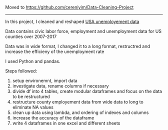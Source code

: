 Moved to https://github.com/cereniyim/Data-Cleaning-Project

---

In this project, I cleaned and reshaped [USA unemployement data](https://www.ers.usda.gov/data-products/county-level-data-sets/download-data/)

Data contains civic labor force, employment and unemployment data for US counties over 2007-2017

Data was in wide format, I changed it to a long format, restructred and increase the efficieny of the unemployment rate

I used Python and pandas.

Steps followed:

1. setup environemnt, import data
2. investigate data, rename columns if necessary
3. divide df into 4 tables, create modular dataframes and focus on the data to be restructured
4. restructure county employement data from wide data to long to eliminate NA values
5. clean up data using lambda, and ordering of indexes and columns
6. increase the accuracy of the dataframe
7. write 4 dataframes in one excel and different sheets
